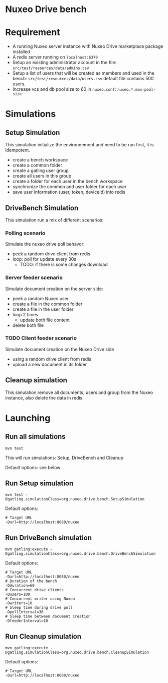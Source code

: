 # Nuxeo Drive bench

# Requirement

- A running Nuxeo server instance with Nuxeo Drive marketplace package installed
- A redis server running on `localhost:6379`
- Setup an existing administrator account in the file: `src/test/resources/data/admins.csv`
- Setup a list of users that will be created as members and used in the bench: `src/test/resources/data/users.csv`
  default file contains 500 users.
- Increase vcs and db pool size to 60 in `nuxeo.conf`: `nuxeo.*.max-pool-size`

# Simulations

## Setup Simulation

This simulation initialize the environnement and need to be run first, it is idempotent.

- create a bench workspace
- create a common folder
- create a gatling user group
- create all users in this group
- create a folder for each user in the bench workspace
- synchronize the common and user folder for each user
- save user information (user, token, deviceId) into redis


## DriveBench Simulation

This simulation run a mix of different scenarios:


### Polling scenario

Simulate the nuxeo drive poll behavor:

- peek a random drive client from redis
- loop: poll for update every 30s
  - TODO: if there is some changes download


### Server feeder scenario

Simulate document creation on the server side:

- peek a random Nuxeo user
- create a file in the common folder
- create a file in the user folder
- loop 2 times
   - update both file content
- delete both file


### TODO Client feeder scenario

Simulate document creation on the Nuxeo Drive side

- using a random drive client from redis
- upload a new document in its folder

## Cleanup simulation

This simulation remove all documents, users and group from the Nuxeo instance, also delete the data in redis.

# Launching

## Run all simulations

    mvn test

This will run simulations: Setup, DriveBench and Cleanup

Default options: see below

## Run Setup simulation 

    mvn test -Dgatling.simulationClass=org.nuxeo.drive.bench.SetupSimulation

Default options:

    # Target URL
    -Durl=http://localhost:8080/nuxeo

## Run DriveBench simulation

    mvn gatling:execute -Dgatling.simulationClass=org.nuxeo.drive.bench.DriveBenchSimulation

Default options:

    # Target URL
    -Durl=http://localhost:8080/nuxeo
    # Duration of the bench
    -Dduration=60
    # Concurrent drive clients
    -Dusers=100
    # Concurrent writer using Nuxeo
    -Dwriters=10
    # Sleep time during drive poll
    -DpollInterval=30
    # Sleep time between document creation
    -DfeederInterval=10

## Run Cleanup simulation

    mvn gatling:execute -Dgatling.simulationClass=org.nuxeo.drive.bench.CleanupSimulation

Default options:

    # Target URL
    -Durl=http://localhost:8080/nuxeo

